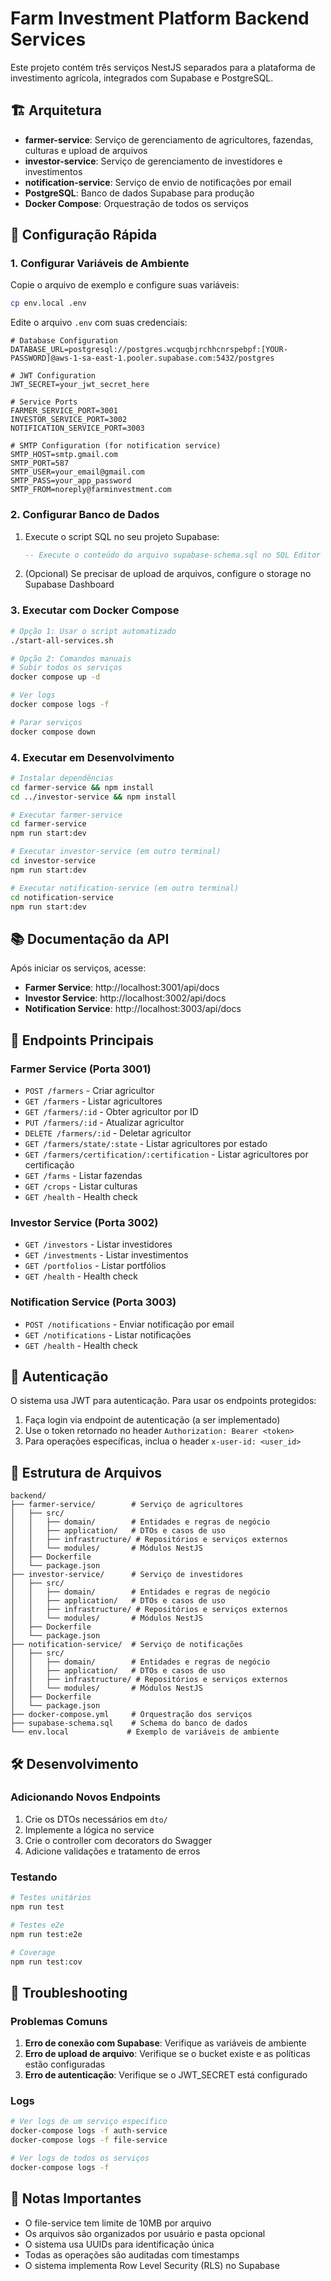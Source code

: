 # Farm Investment Platform Backend Services

Este projeto contém três serviços NestJS separados para a plataforma de investimento agrícola, integrados com Supabase e PostgreSQL.

## 🏗️ Arquitetura

- **farmer-service**: Serviço de gerenciamento de agricultores, fazendas, culturas e upload de arquivos
- **investor-service**: Serviço de gerenciamento de investidores e investimentos
- **notification-service**: Serviço de envio de notificações por email
- **PostgreSQL**: Banco de dados Supabase para produção
- **Docker Compose**: Orquestração de todos os serviços

## 🚀 Configuração Rápida

### 1. Configurar Variáveis de Ambiente

Copie o arquivo de exemplo e configure suas variáveis:

```bash
cp env.local .env
```

Edite o arquivo `.env` com suas credenciais:

```env
# Database Configuration
DATABASE_URL=postgresql://postgres.wcquqbjrchhcnrspebpf:[YOUR-PASSWORD]@aws-1-sa-east-1.pooler.supabase.com:5432/postgres

# JWT Configuration
JWT_SECRET=your_jwt_secret_here

# Service Ports
FARMER_SERVICE_PORT=3001
INVESTOR_SERVICE_PORT=3002
NOTIFICATION_SERVICE_PORT=3003

# SMTP Configuration (for notification service)
SMTP_HOST=smtp.gmail.com
SMTP_PORT=587
SMTP_USER=your_email@gmail.com
SMTP_PASS=your_app_password
SMTP_FROM=noreply@farminvestment.com
```

### 2. Configurar Banco de Dados

1. Execute o script SQL no seu projeto Supabase:
   ```sql
   -- Execute o conteúdo do arquivo supabase-schema.sql no SQL Editor do Supabase
   ```

2. (Opcional) Se precisar de upload de arquivos, configure o storage no Supabase Dashboard

### 3. Executar com Docker Compose

```bash
# Opção 1: Usar o script automatizado
./start-all-services.sh

# Opção 2: Comandos manuais
# Subir todos os serviços
docker compose up -d

# Ver logs
docker compose logs -f

# Parar serviços
docker compose down
```

### 4. Executar em Desenvolvimento

```bash
# Instalar dependências
cd farmer-service && npm install
cd ../investor-service && npm install

# Executar farmer-service
cd farmer-service
npm run start:dev

# Executar investor-service (em outro terminal)
cd investor-service
npm run start:dev

# Executar notification-service (em outro terminal)
cd notification-service
npm run start:dev
```

## 📚 Documentação da API

Após iniciar os serviços, acesse:

- **Farmer Service**: http://localhost:3001/api/docs
- **Investor Service**: http://localhost:3002/api/docs
- **Notification Service**: http://localhost:3003/api/docs

## 🔧 Endpoints Principais

### Farmer Service (Porta 3001)

- `POST /farmers` - Criar agricultor
- `GET /farmers` - Listar agricultores
- `GET /farmers/:id` - Obter agricultor por ID
- `PUT /farmers/:id` - Atualizar agricultor
- `DELETE /farmers/:id` - Deletar agricultor
- `GET /farmers/state/:state` - Listar agricultores por estado
- `GET /farmers/certification/:certification` - Listar agricultores por certificação
- `GET /farms` - Listar fazendas
- `GET /crops` - Listar culturas
- `GET /health` - Health check

### Investor Service (Porta 3002)

- `GET /investors` - Listar investidores
- `GET /investments` - Listar investimentos
- `GET /portfolios` - Listar portfólios
- `GET /health` - Health check

### Notification Service (Porta 3003)

- `POST /notifications` - Enviar notificação por email
- `GET /notifications` - Listar notificações
- `GET /health` - Health check

## 🔐 Autenticação

O sistema usa JWT para autenticação. Para usar os endpoints protegidos:

1. Faça login via endpoint de autenticação (a ser implementado)
2. Use o token retornado no header `Authorization: Bearer <token>`
3. Para operações específicas, inclua o header `x-user-id: <user_id>`

## 📁 Estrutura de Arquivos

```
backend/
├── farmer-service/        # Serviço de agricultores
│   ├── src/
│   │   ├── domain/        # Entidades e regras de negócio
│   │   ├── application/   # DTOs e casos de uso
│   │   ├── infrastructure/ # Repositórios e serviços externos
│   │   └── modules/       # Módulos NestJS
│   ├── Dockerfile
│   └── package.json
├── investor-service/      # Serviço de investidores
│   ├── src/
│   │   ├── domain/        # Entidades e regras de negócio
│   │   ├── application/   # DTOs e casos de uso
│   │   ├── infrastructure/ # Repositórios e serviços externos
│   │   └── modules/       # Módulos NestJS
│   ├── Dockerfile
│   └── package.json
├── notification-service/  # Serviço de notificações
│   ├── src/
│   │   ├── domain/        # Entidades e regras de negócio
│   │   ├── application/   # DTOs e casos de uso
│   │   ├── infrastructure/ # Repositórios e serviços externos
│   │   └── modules/       # Módulos NestJS
│   ├── Dockerfile
│   └── package.json
├── docker-compose.yml     # Orquestração dos serviços
├── supabase-schema.sql    # Schema do banco de dados
└── env.local             # Exemplo de variáveis de ambiente
```

## 🛠️ Desenvolvimento

### Adicionando Novos Endpoints

1. Crie os DTOs necessários em `dto/`
2. Implemente a lógica no service
3. Crie o controller com decorators do Swagger
4. Adicione validações e tratamento de erros

### Testando

```bash
# Testes unitários
npm run test

# Testes e2e
npm run test:e2e

# Coverage
npm run test:cov
```

## 🐛 Troubleshooting

### Problemas Comuns

1. **Erro de conexão com Supabase**: Verifique as variáveis de ambiente
2. **Erro de upload de arquivo**: Verifique se o bucket existe e as políticas estão configuradas
3. **Erro de autenticação**: Verifique se o JWT_SECRET está configurado

### Logs

```bash
# Ver logs de um serviço específico
docker-compose logs -f auth-service
docker-compose logs -f file-service

# Ver logs de todos os serviços
docker-compose logs -f
```

## 📝 Notas Importantes

- O file-service tem limite de 10MB por arquivo
- Os arquivos são organizados por usuário e pasta opcional
- O sistema usa UUIDs para identificação única
- Todas as operações são auditadas com timestamps
- O sistema implementa Row Level Security (RLS) no Supabase
